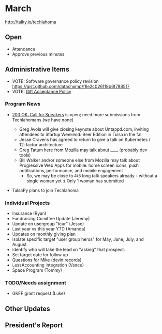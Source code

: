 # March
http://talky.io/techlahoma

## Open
* Attendance
* Approve previous minutes

## Administrative Items
* VOTE: Software governance policy revision https://gist.github.com/datachomp/f8e2c026118b6f7885f7
* VOTE: [Gift Acceptance Policy](https://github.com/techlahoma/techlahoma_donations/pull/23)

### Program News
* [200 OK: Call for Speakers](http://speakers.200ok.us/) is open; need more submissions from Techlahomans (we have none)
  * Greg Avola will give closing keynote about Untappd.com, inviting attendees to Startup Weekend: Beer Edition in Tulsa in the fall
  * Jesse Cravens has agreed to return to give a talk on Kubernetes / 12-factor architecture
  * Greg Tatum here from Mozilla may talk about ____ (probably dev tools)
  * Bill Walker and/or someone else from Mozilla may talk about Progressive Web Apps for mobile: home screen icons, push notifications, performance, and mobile engagement
    * So, we may be close to 4/5 long talk speakers already - without a single woman yet :( Only 1 woman has submitted

* TulsaPy plans to join Techlahoma

### Individual Projects
- Insurance (Ryan)
- Fundraising Comittee Update (Jeremy)
 - Update on usergroup "tour" (Jesse)
 - Last year vs this year YTD (Amanda)
 - Updates on monthly giving plan
 -  Isolate specific target "user group heros" for May, June, July, and August.  
  -  Identify who will take the lead on "asking" that prospect.  
  -  Set target date for follow up
 -  Questions for Mike (devin records)
- LessAccounting Integration (Vance)
- Space Program (Tommy)

### TODO/Needs assignment
- GKFF grant request (Luke)
 

## Other Updates

## President's Report
